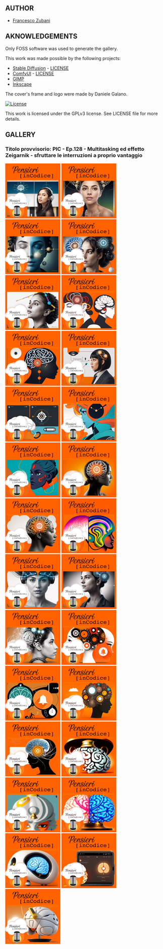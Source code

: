 ## AUTHOR

- [Francesco Zubani](https://www.linkedin.com/in/francesco-zubani-5957081a6/)

## AKNOWLEDGEMENTS

Only FOSS software was used to generate the gallery.

This work was made possible by the following projects:

- [Stable Diffusion](https://github.com/CompVis/stable-diffusion) - [LICENSE](https://github.com/CompVis/stable-diffusion/blob/main/LICENSE)
- [ComfyUI](https://github.com/comfyanonymous/ComfyUI) - [LICENSE](https://github.com/comfyanonymous/ComfyUI/blob/master/LICENSE)
- [GIMP](https://www.gimp.org/)
- [Inkscape](https://inkscape.org/)

The cover's frame and logo were made by Daniele Galano.

[![License](https://img.shields.io/badge/License-GPL%20v3-blue.svg)](http://www.gnu.org/licenses/gpl-3.0)

This work is licensed under the GPLv3 license.
See LICENSE file for more details.

## GALLERY

### Titolo provvisorio: PIC - Ep.128 - Multitasking ed effetto Zeigarnik - sfruttare le interruzioni a proprio vantaggio

<div class="gallery">
  <a href="PIC128_01.png"><img class="thumbnail" src="./thumbs/PIC128_01.png" alt="PIC128_01"></a>
  <a href="PIC128_02.png"><img class="thumbnail" src="./thumbs/PIC128_02.png" alt="PIC128_02"></a>
  <a href="PIC128_03.png"><img class="thumbnail" src="./thumbs/PIC128_03.png" alt="PIC128_03"></a>
  <a href="PIC128_04.png"><img class="thumbnail" src="./thumbs/PIC128_04.png" alt="PIC128_04"></a>
  <a href="PIC128_05.png"><img class="thumbnail" src="./thumbs/PIC128_05.png" alt="PIC128_05"></a>
  <a href="PIC128_06.png"><img class="thumbnail" src="./thumbs/PIC128_06.png" alt="PIC128_06"></a>
  <a href="PIC128_07.png"><img class="thumbnail" src="./thumbs/PIC128_07.png" alt="PIC128_07"></a>
  <a href="PIC128_08.png"><img class="thumbnail" src="./thumbs/PIC128_08.png" alt="PIC128_08"></a>
  <a href="PIC128_09.png"><img class="thumbnail" src="./thumbs/PIC128_09.png" alt="PIC128_09"></a>
  <a href="PIC128_10.png"><img class="thumbnail" src="./thumbs/PIC128_10.png" alt="PIC128_10"></a>
  <a href="PIC128_11.png"><img class="thumbnail" src="./thumbs/PIC128_11.png" alt="PIC128_11"></a>
  <a href="PIC128_12.png"><img class="thumbnail" src="./thumbs/PIC128_12.png" alt="PIC128_12"></a>
  <a href="PIC128_13.png"><img class="thumbnail" src="./thumbs/PIC128_13.png" alt="PIC128_13"></a>
  <a href="PIC128_14.png"><img class="thumbnail" src="./thumbs/PIC128_14.png" alt="PIC128_14"></a>
  <a href="PIC128_15.png"><img class="thumbnail" src="./thumbs/PIC128_15.png" alt="PIC128_15"></a>
  <a href="PIC128_16.png"><img class="thumbnail" src="./thumbs/PIC128_16.png" alt="PIC128_16"></a>
  <a href="PIC128_17.png"><img class="thumbnail" src="./thumbs/PIC128_17.png" alt="PIC128_17"></a>
  <a href="PIC128_18.png"><img class="thumbnail" src="./thumbs/PIC128_18.png" alt="PIC128_18"></a>
  <a href="PIC128_19.png"><img class="thumbnail" src="./thumbs/PIC128_19.png" alt="PIC128_19"></a>
  <a href="PIC128_20.png"><img class="thumbnail" src="./thumbs/PIC128_20.png" alt="PIC128_20"></a>
  <a href="PIC128_21.png"><img class="thumbnail" src="./thumbs/PIC128_21.png" alt="PIC128_21"></a>
  <a href="PIC128_22.png"><img class="thumbnail" src="./thumbs/PIC128_22.png" alt="PIC128_22"></a>
  <a href="PIC128_23.png"><img class="thumbnail" src="./thumbs/PIC128_23.png" alt="PIC128_23"></a>
  <a href="PIC128_24.png"><img class="thumbnail" src="./thumbs/PIC128_24.png" alt="PIC128_24"></a>
  <a href="PIC128_25.png"><img class="thumbnail" src="./thumbs/PIC128_25.png" alt="PIC128_25"></a>
  <a href="PIC128_26.png"><img class="thumbnail" src="./thumbs/PIC128_26.png" alt="PIC128_26"></a>
  <a href="PIC128_27.png"><img class="thumbnail" src="./thumbs/PIC128_27.png" alt="PIC128_27"></a>
</div>
</body>
</html>
